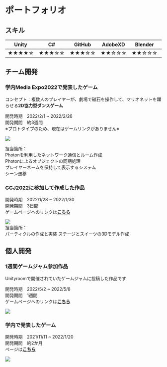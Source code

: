 # ポートフォリオ
## スキル  
|Unity|C#|GitHub|AdobeXD|Blender|C|C++|java|
|-----|-----|-----|-----|-----|-----|-----|-----|
|★★★★☆|★★★☆☆|★★★☆☆|★★☆☆☆|★★☆☆☆|★★☆☆☆|★★☆☆☆|★★☆☆☆|


## チーム開発

### 学内Media Expo2022で発表したゲーム

コンセプト：複数人のプレイヤーが、劇場で磁石を操作して、マリオネットを躍らせる**2D協力型ダンスゲーム**　　

開発時期　2022/2/1 ~ 2022/2/26  
開発期間　約3週間   
※プロトタイプのため、現在はゲームリンクがありません※

![](https://user-images.githubusercontent.com/74404144/171362268-cecff355-0143-42dd-bbe5-4a09a768a617.gif)  

担当箇所：  
Photonを利用したネットワーク通信とルーム作成  
Photonによるオブジェクトの同期処理  
プレイヤーネームを保持して表示するシステム  
シーン遷移  











### GGJ2022に参加して作成した作品

開発時期　2022/1/28 ~ 2022/1/30  
開発期間　3日間  
ゲームページへのリンクは[**こちら**](https://globalgamejam.org/2022/games/sweeteat-5)  

![](https://ggj.s3.amazonaws.com/styles/game_content__wide/games/screenshots/2022/01/446656/amateur_eater_club_2022_01_30_16_50_09.png?itok=9xZeoCjP&timestamp=1643529082)  
担当箇所：  
パーティクルの作成と実装
ステージとスイーツの3Dモデル作成

## 個人開発

### 1週間ゲームジャム参加作品
Unityroomで開催されていたゲームジャムに投稿した作品です  

開発時期　2022/5/2 ~ 2022/5/8  
開発期間　1週間  
ゲームページへのリンクは[**こちら**](https://unityroom.com/games/c_u_b_e)  

![](https://user-images.githubusercontent.com/74404144/171217871-2133c546-9de9-41eb-b382-59a867f33fe1.gif)


### 学内で発表したゲーム

開発時期　2021/11/11 ~ 2022/1/20  
開発期間　約2か月  
ページは[**こちら**](https://github.com/sukeU/MeiteiTrampoline)  

![](https://user-images.githubusercontent.com/74404144/171369432-a72d01c2-df60-41b4-b6cb-297ce29e4f37.gif)  



